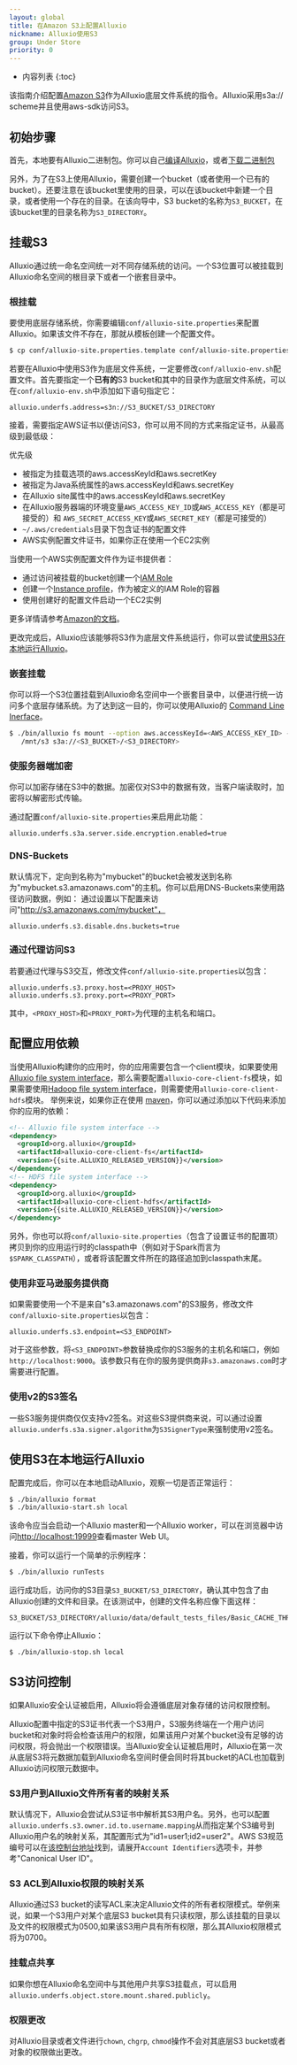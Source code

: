 ```yaml
---
layout: global
title: 在Amazon S3上配置Alluxio
nickname: Alluxio使用S3
group: Under Store
priority: 0
---
```


* 内容列表
{:toc}

该指南介绍配置[Amazon S3](https://aws.amazon.com/s3/)作为Alluxio底层文件系统的指令。Alluxio采用s3a:// scheme并且使用aws-sdk访问S3。

## 初始步骤

首先，本地要有Alluxio二进制包。你可以自己[编译Alluxio](Building-Alluxio-Master-Branch.html)，或者[下载二进制包](Running-Alluxio-Locally.html)

另外，为了在S3上使用Alluxio，需要创建一个bucket（或者使用一个已有的bucket）。还要注意在该bucket里使用的目录，可以在该bucket中新建一个目录，或者使用一个存在的目录。在该向导中，S3 bucket的名称为`S3_BUCKET`，在该bucket里的目录名称为`S3_DIRECTORY`。

## 挂载S3

Alluxio通过统一命名空间统一对不同存储系统的访问。一个S3位置可以被挂载到Alluxio命名空间的根目录下或者一个嵌套目录中。

### 根挂载

要使用底层存储系统，你需要编辑`conf/alluxio-site.properties`来配置Alluxio。如果该文件不存在，那就从模板创建一个配置文件。

```bash
$ cp conf/alluxio-site.properties.template conf/alluxio-site.properties
```

若要在Alluxio中使用S3作为底层文件系统，一定要修改`conf/alluxio-env.sh`配置文件。首先要指定一个**已有的**S3 bucket和其中的目录作为底层文件系统，可以在`conf/alluxio-env.sh`中添加如下语句指定它：

```properties
alluxio.underfs.address=s3n://S3_BUCKET/S3_DIRECTORY
```

接着，需要指定AWS证书以便访问S3，你可以用不同的方式来指定证书，从最高级到最低级：

优先级
* 被指定为挂载选项的aws.accessKeyId和aws.secretKey
* 被指定为Java系统属性的aws.accessKeyId和aws.secretKey
* 在Alluxio site属性中的aws.accessKeyId和aws.secretKey
* 在Alluxio服务器端的环境变量`AWS_ACCESS_KEY_ID`或`AWS_ACCESS_KEY`（都是可接受的）和
`AWS_SECRET_ACCESS_KEY`或`AWS_SECRET_KEY`（都是可接受的）
* `~/.aws/credentials`目录下包含证书的配置文件
* AWS实例配置文件证书，如果你正在使用一个EC2实例

当使用一个AWS实例配置文件作为证书提供者：
* 通过访问被挂载的bucket创建一个[IAM Role](https://docs.aws.amazon.com/AWSEC2/latest/UserGuide/iam-roles-for-amazon-ec2.html)
* 创建一个[Instance profile](https://docs.aws.amazon.com/AWSEC2/latest/UserGuide/iam-roles-for-amazon-ec2.html#ec2-instance-profile)，作为被定义的IAM Role的容器
* 使用创建好的配置文件启动一个EC2实例

更多详情请参考[Amazon的文档](https://docs/aws.amazon.com/java-sdk/latest/developer-guide/credentials/html#id6)。

更改完成后，Alluxio应该能够将S3作为底层文件系统运行，你可以尝试[使用S3在本地运行Alluxio](#running-alluxio-locally-with-s3)。

### 嵌套挂载

你可以将一个S3位置挂载到Alluxio命名空间中一个嵌套目录中，以便进行统一访问多个底层存储系统。为了达到这一目的，你可以使用Alluxio的
[Command Line Inerface](Command-Line-Interface.html)。

```bash
$ ./bin/alluxio fs mount --option aws.accessKeyId=<AWS_ACCESS_KEY_ID> --option aws.secretKey=<AWS_SECRET_KEY_ID>\
   /mnt/s3 s3a://<S3_BUCKET>/<S3_DIRECTORY>
```

### 使服务器端加密 
你可以加密存储在S3中的数据。加密仅对S3中的数据有效，当客户端读取时，加密将以解密形式传输。

通过配置`conf/alluxio-site.properties`来启用此功能：

```
alluxio.underfs.s3a.server.side.encryption.enabled=true
```

### DNS-Buckets

默认情况下，定向到名称为"mybucket"的bucket会被发送到名称为"mybucket.s3.amazonaws.com"的主机。你可以启用DNS-Buckets来使用路径访问数据，例如：
通过设置以下配置来访问"http://s3.amazonaws.com/mybucket"，

```
alluxio.underfs.s3.disable.dns.buckets=true
```

### 通过代理访问S3

若要通过代理与S3交互，修改文件`conf/alluxio-site.properties`以包含：

```properties
alluxio.underfs.s3.proxy.host=<PROXY_HOST>
alluxio.underfs.s3.proxy.port=<PROXY_PORT>
```

其中，`<PROXY_HOST>`和`<PROXY_PORT>`为代理的主机名和端口。

## 配置应用依赖

当使用Alluxio构建你的应用时，你的应用需要包含一个client模块，如果要使用[Alluxio file system interface](File-System-API.html)，那么需要配置`alluxio-core-client-fs`模块，如果需要使用[Hadoop file system interface](https://wiki.apache.org/hadoop/HCFS)，则需要使用`alluxio-core-client-hdfs`模块。
举例来说，如果你正在使用 [maven](https://maven.apache.org/)，你可以通过添加以下代码来添加你的应用的依赖：

```xml
<!-- Alluxio file system interface -->
<dependency>
  <groupId>org.alluxio</groupId>
  <artifactId>alluxio-core-client-fs</artifactId>
  <version>{{site.ALLUXIO_RELEASED_VERSION}}</version>
</dependency>
<!-- HDFS file system interface -->
<dependency>
  <groupId>org.alluxio</groupId>
  <artifactId>alluxio-core-client-hdfs</artifactId>
  <version>{{site.ALLUXIO_RELEASED_VERSION}}</version>
</dependency>
```

另外，你也可以将`conf/alluxio-site.properties`（包含了设置证书的配置项）拷贝到你的应用运行时的classpath中（例如对于Spark而言为`$SPARK_CLASSPATH`），或者将该配置文件所在的路径追加到classpath末尾。

### 使用非亚马逊服务提供商

如果需要使用一个不是来自"s3.amazonaws.com"的S3服务，修改文件`conf/alluxio-site.properties`以包含：

```
alluxio.underfs.s3.endpoint=<S3_ENDPOINT>
```

对于这些参数，将`<S3_ENDPOINT>`参数替换成你的S3服务的主机名和端口，例如`http://localhost:9000`。该参数只有在你的服务提供商非`s3.amazonaws.com`时才需要进行配置。

### 使用v2的S3签名

一些S3服务提供商仅仅支持v2签名。对这些S3提供商来说，可以通过设置`alluxio.underfs.s3a.signer.algorithm`为`S3SignerType`来强制使用v2签名。

## 使用S3在本地运行Alluxio

配置完成后，你可以在本地启动Alluxio，观察一切是否正常运行：

```bash
$ ./bin/alluxio format
$ ./bin/alluxio-start.sh local
```

该命令应当会启动一个Alluxio master和一个Alluxio worker，可以在浏览器中访问[http://localhost:19999](http://localhost:19999)查看master Web UI。

接着，你可以运行一个简单的示例程序：

```bash
$ ./bin/alluxio runTests
```

运行成功后，访问你的S3目录`S3_BUCKET/S3_DIRECTORY`，确认其中包含了由Alluxio创建的文件和目录。在该测试中，创建的文件名称应像下面这样：

```
S3_BUCKET/S3_DIRECTORY/alluxio/data/default_tests_files/Basic_CACHE_THROUGH
```

运行以下命令停止Alluxio：

```bash
$ ./bin/alluxio-stop.sh local
```

## S3访问控制

如果Alluxio安全认证被启用，Alluxio将会遵循底层对象存储的访问权限控制。

Alluxio配置中指定的S3证书代表一个S3用户，S3服务终端在一个用户访问bucket和对象时将会检查该用户的权限，如果该用户对某个bucket没有足够的访问权限，将会抛出一个权限错误。当Alluxio安全认证被启用时，Alluxio在第一次从底层S3将元数据加载到Alluxio命名空间时便会同时将其bucket的ACL也加载到Alluxio访问权限元数据中。

### S3用户到Alluxio文件所有者的映射关系

默认情况下，Alluxio会尝试从S3证书中解析其S3用户名。另外，也可以配置`alluxio.underfs.s3.owner.id.to.username.mapping`从而指定某个S3编号到Alluxio用户名的映射关系，其配置形式为"id1=user1;id2=user2"。AWS S3规范编号可以在[该控制台地址](https://console.aws.amazon.com/iam/home?#security_credential)找到，请展开`Account Identifiers`选项卡，并参考"Canonical User ID"。

### S3 ACL到Alluxio权限的映射关系

Alluxio通过S3 bucket的读写ACL来决定Alluxio文件的所有者权限模式。举例来说，如果一个S3用户对某个底层S3 bucket具有只读权限，那么该挂载的目录以及文件的权限模式为0500,如果该S3用户具有所有权限，那么其Alluxio权限模式将为0700。

### 挂载点共享

如果你想在Alluxio命名空间中与其他用户共享S3挂载点，可以启用`alluxio.underfs.object.store.mount.shared.publicly`。

### 权限更改

对Alluxio目录或者文件进行`chown`, `chgrp`, `chmod`操作不会对其底层S3 bucket或者对象的权限做出更改。
